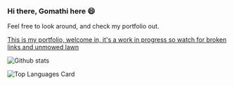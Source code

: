 ### Hi there, Gomathi here 😄

Feel free to look around, and check my portfolio out.

<a text-decoration="none" href="https://gomathiraveendran.github.io/sample/"> This is my portfolio, welcome in, it's a work in progress so watch for broken links and unmowed lawn</a>

![Github stats](https://github-readme-stats.vercel.app/api?username=GomathiRaveendran&theme=dracula&show_icons=true&count_private=true)
<br>

![Top Languages Card](https://github-readme-stats.vercel.app/api/top-langs/?username=GomathiRaveendran)
<br>


<!--
**GomathiRaveendran/GomathiRaveendran** is a ✨ _special_ ✨ repository because its `README.md` (this file) appears on your GitHub profile.

Here are some ideas to get you started:

- 🔭 I’m currently working on ...
- 🌱 I’m currently learning ...
- 👯 I’m looking to collaborate on ...
- 🤔 I’m looking for help with ...
- 💬 Ask me about ...
- 📫 How to reach me: ...
- 😄 Pronouns: ...
- ⚡ Fun fact: ...
-->
